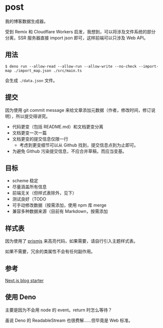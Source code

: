 # post

我的博客数据生成器。

受到 Remix 和 Cloudflare Workers 启发，我想到，可以将涉及文件系统的部分分离，SSR 服务器直接 import json
即可，这样前端可以只涉及 Web API。

## 用法

```console
$ deno run --allow-read --allow-run --allow-write --no-check --import-map ./import_map.json ./src/main.ts
```

会生成 `./data.json` 文件。

## 提交

因为使用 git commit message 来给文章添加元数据（作者，修改时间，修订说明），所以提交得讲究。

- 代码更变（包括 README.md）和文档更变分离
- 文档更变一次一篇
- 文档更变的提交信息仅限一行
  - 考虑到更变细节可以从 Github 找到，提交信息点到为止即可。
- 为避免 Github 污染提交信息，不应合并草稿，而应当变基。

## 目标

- scheme 稳定
- 尽量涵盖所有信息
- 前端无关（但样式表除外，见下）
- 测试良好（TODO
- 可手动修改数据（按需添加，使用 npm 库 merge
- 兼容多种数据来源（目前有 Markdown，按需添加

## 样式表

因为使用了 [prismjs](https://prismjs.com) 来高亮代码，如果需要，请自行引入主题样式表。

如果不需要，冗余的类属性不会有任何副作用。

## 参考

[Next.js blog starter](https://github.com/vercel/next.js/tree/canary/examples/blog-starter)

## 使用 Deno

主要是因为不会用 node 的 event。return 时怎么等待？

虽说 Deno 的 ReadableStream 也很费解……但毕竟是 Web 标准。
